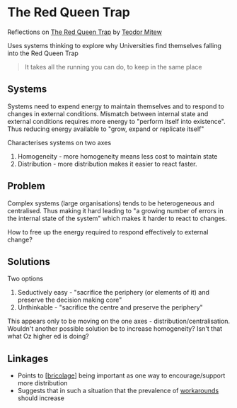 # The Red Queen Trap

Reflections on [The Red Queen Trap](https://www.tedmitew.net/2020/11/the-red-queen-trap/) by [Teodor Mitew](https://www.tedmitew.net/about-teodor-mitew/)

Uses systems thinking to explore why Universities find themselves falling into the Red Queen Trap 
> It takes all the running you can do, to keep in the same place

## Systems

Systems need to expend energy to maintain themselves and to respond to changes in external conditions. Mismatch between internal state and external conditions requires more energy to "perform itself into existence".  Thus reducing energy available to "grow, expand or replicate itself"

Characterises systems on two axes

1. Homogeneity - more homogeneity means less cost to maintain state
2. Distribution - more distribution makes it easier to react faster.

## Problem

Complex systems (large organisations) tends to be heterogeneous and centralised. Thus making it hard leading to "a growing number of errors in the internal state of the system" which makes it harder to react to changes.

How to free up the energy required to respond effectively to external change?

## Solutions

Two options

1. Seductively easy - "sacrifice the periphery (or elements of it) and preserve the decision making core"
2. Unthinkable - "sacrifice the centre and preserve the periphery"

This appears only to be moving on the one axes - distribution/centralisation.  Wouldn't another possible solution be to increase homogeneity?  Isn't that what Oz higher ed is doing?

## Linkages

- Points to [[bricolage]] being important as one way to encourage/support more distribution
- Suggests that in such a situation that the prevalence of [workarounds](https://djon.es/blog/2019/12/20/theory-of-workarounds/) should increase


[//begin]: # "Autogenerated link references for markdown compatibility"
[bricolage]: ../Bricolage/bricolage "Bricolage"
[//end]: # "Autogenerated link references"